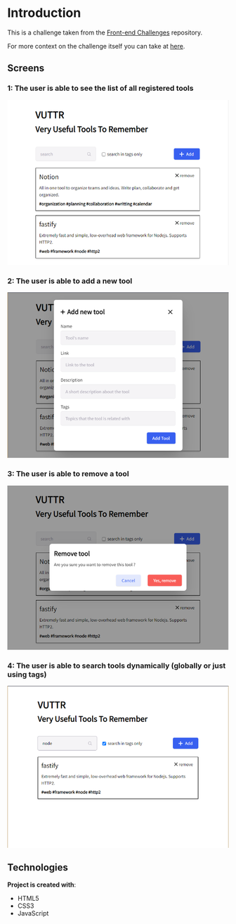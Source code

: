 <!-- What is the project about -->
# Introduction
This is a challenge taken from the [Front-end Challenges](https://github.com/felipefialho/frontend-challengesrepository) repository.

For more context on the challenge itself you can take at [here](https://www.notion.so/Front-end-c12adcdbe7a1425dbfbcd5a397b4ff10).

## Screens
### 1: The user is able to see the list of all registered tools
![](./data/images/initial-screen.png)

### 2: The user is able to add a new tool
![](./data/images/add-new-tool.png)

### 3: The user is able to remove a tool
![](./data/images/remove-tool.png)

### 4: The user is able to search tools dynamically (globally or just using tags)
![](./data/images/search-tool.png)

## Technologies
**Project is created with**:
- HTML5
- CSS3
- JavaScript
